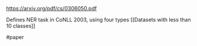 https://arxiv.org/pdf/cs/0306050.pdf

Defines NER task in CoNLL 2003, using four types [[Datasets with less than 10 classes]]

#paper